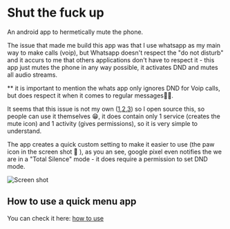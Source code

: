 # Shut the fuck up
An android app to hermetically mute the phone.

The issue that made me build this app was that I use whatsapp as my main way to make calls (voip), but Whatsapp doesn't respect the "do not disturb" and it accurs to me that others applications don't have to respect it - this app just mutes the phone in any way possible, it activates DND and mutes all audio streams.

** it is important to mention the whats app only ignores DND for Voip calls, but does respect it when it comes to regular messages🤷‍♂️.

It seems that this issue is not my own ([1],[2],[3]) so I open source this, so people can use it themselves 😁, it does contain only 1 service (creates the mute icon) and 1 activity (gives permissions), so it is very simple to understand.

The app creates a quick custom setting to make it easier to use (the paw icon in the screen shot 🐾 ), as you an see, google pixel even notifies the we are in a "Total Silence" mode - it does require a permission to set DND mode.

![Screen shot](https://i.imgur.com/xywHvTW.png)

[](https://imgur.com/xywHvTW)

## How to use a quick menu app
You can check it here: [how to use]

[1]: https://forums.oneplus.com/threads/whatsapp-calls-in-do-not-disturb-mode.814689
[2]: https://discussions.apple.com/thread/7952191
[3]: https://forum.xda-developers.com/s7-edge/help/question-whatsapp-overriding-disturb-t3596944
[how to use]: https://www.lifewire.com/quick-settings-menu-android-4121299
